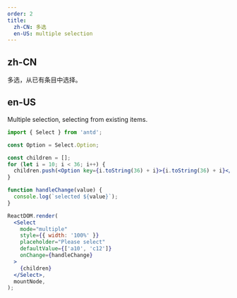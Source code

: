 ```yaml
---
order: 2
title:
  zh-CN: 多选
  en-US: multiple selection
---
```


## zh-CN

多选，从已有条目中选择。

## en-US

Multiple selection, selecting from existing items.

```jsx
import { Select } from 'antd';

const Option = Select.Option;

const children = [];
for (let i = 10; i < 36; i++) {
  children.push(<Option key={i.toString(36) + i}>{i.toString(36) + i}</Option>);
}

function handleChange(value) {
  console.log(`selected ${value}`);
}

ReactDOM.render(
  <Select
    mode="multiple"
    style={{ width: '100%' }}
    placeholder="Please select"
    defaultValue={['a10', 'c12']}
    onChange={handleChange}
  >
    {children}
  </Select>,
  mountNode,
);
```
